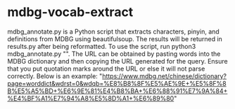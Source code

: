 # mdbg-vocab-extract
mdbg_annotate.py is a Python script that extracts characters, pinyin, and definitions from MDBG using beautifulsoup. The results will be returned in results.py after being reformatted.
To use the script, run python3 mdbg_annotate.py "<mdbg url>".
The URL can be obtained by pasting words into the MDBG dictionary and then copying the URL generated for the query. Ensure that you put quotation marks around the URL or else it will not parse correctly. Below is an example:
"https://www.mdbg.net/chinese/dictionary?page=worddict&wdrst=0&wdqb=%E8%B8%8F%E5%AE%9E+%E5%8F%8B%E5%A5%BD+%E6%9E%81%E4%B8%BA+%E6%88%91%E7%9A%84+%E4%BF%A1%E7%94%A8%E5%8D%A1+%E6%89%80"
